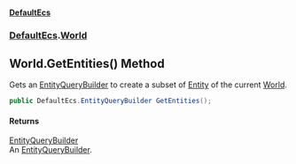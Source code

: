 #### [DefaultEcs](./index.md 'index')
### [DefaultEcs](./DefaultEcs.md 'DefaultEcs').[World](./DefaultEcs-World.md 'DefaultEcs.World')
## World.GetEntities() Method
Gets an [EntityQueryBuilder](./DefaultEcs-EntityQueryBuilder.md 'DefaultEcs.EntityQueryBuilder') to create a subset of [Entity](./DefaultEcs-Entity.md 'DefaultEcs.Entity') of the current [World](./DefaultEcs-World.md 'DefaultEcs.World').  
```csharp
public DefaultEcs.EntityQueryBuilder GetEntities();
```
#### Returns
[EntityQueryBuilder](./DefaultEcs-EntityQueryBuilder.md 'DefaultEcs.EntityQueryBuilder')  
An [EntityQueryBuilder](./DefaultEcs-EntityQueryBuilder.md 'DefaultEcs.EntityQueryBuilder').  
